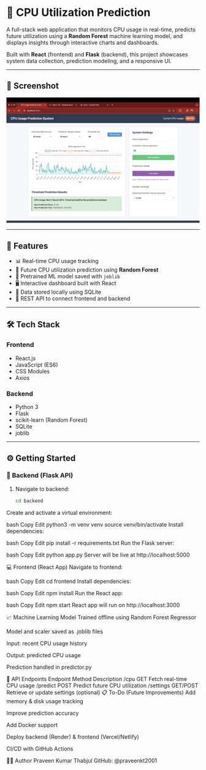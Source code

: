 # 🧠 CPU Utilization Prediction

A full-stack web application that monitors CPU usage in real-time, predicts future utilization using a **Random Forest** machine learning model, and displays insights through interactive charts and dashboards.

Built with **React** (frontend) and **Flask** (backend), this project showcases system data collection, prediction modeling, and a responsive UI.

---

## 📸 Screenshot

![App Screenshot](./output%20screenshot.png)

---

## 🚀 Features

- 📊 Real-time CPU usage tracking
- 🔮 Future CPU utilization prediction using **Random Forest**
- 🧠 Pretrained ML model saved with `joblib`
- 🖥️ Interactive dashboard built with React
- 💾 Data stored locally using SQLite
- 🔌 REST API to connect frontend and backend

---

## 🛠️ Tech Stack

### Frontend
- React.js
- JavaScript (ES6)
- CSS Modules
- Axios

### Backend
- Python 3
- Flask
- scikit-learn (Random Forest)
- SQLite
- joblib

---

## ⚙️ Getting Started

### 🔧 Backend (Flask API)

1. Navigate to backend:
   ```bash
   cd backend
Create and activate a virtual environment:

bash
Copy
Edit
python3 -m venv venv
source venv/bin/activate
Install dependencies:

bash
Copy
Edit
pip install -r requirements.txt
Run the Flask server:

bash
Copy
Edit
python app.py
Server will be live at http://localhost:5000

💻 Frontend (React App)
Navigate to frontend:

bash
Copy
Edit
cd frontend
Install dependencies:

bash
Copy
Edit
npm install
Run the React app:

bash
Copy
Edit
npm start
React app will run on http://localhost:3000

📈 Machine Learning Model
Trained offline using Random Forest Regressor

Model and scaler saved as .joblib files

Input: recent CPU usage history

Output: predicted CPU usage

Prediction handled in predictor.py

📮 API Endpoints
Endpoint	Method	Description
/cpu	GET	Fetch real-time CPU usage
/predict	POST	Predict future CPU utilization
/settings	GET/POST	Retrieve or update settings (optional)
📋 To-Do (Future Improvements)
 Add memory & disk usage tracking

 Improve prediction accuracy

 Add Docker support

 Deploy backend (Render) & frontend (Vercel/Netlify)

 CI/CD with GitHub Actions

🧑‍💻 Author
Praveen Kumar Thabjul
GitHub: @praveenkt2001
